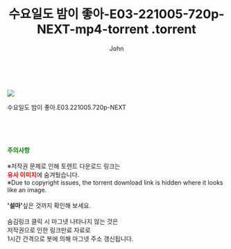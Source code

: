 ﻿---
layout: post
title:  "                   수요일도 밤이 좋아-E03-221005-720p-NEXT-mp4-torrent                .torrent"
author: John
categories: [ TV ]
tags: [  ]
image: https://torrentrj57.com/uploadfile/full/5b8da0b94ef615dc5195eec7dc81d70e99cdf427.jpg 
description: "                   수요일도 밤이 좋아-E03-221005-720p-NEXT-mp4-torrent                 torrent 정보 공유"
toc: true
toc_sticky: true
---

<br>
<p><img src="https://torrentrj57.com/uploadfile/full/5b8da0b94ef615dc5195eec7dc81d70e99cdf427.jpg"/></p>
 수요일도 밤이 좋아.E03.221005.720p-NEXT  
    
<br><br><br>
<p data-ke-size="size16"><b><span style="color: green;">주의사항</span></b><br /><br />※저작권 문제로 인해 토렌트 다운로드 링크는<br /><b><span style="color: red;">유사 이미지</span></b>에 숨겨뒀습니다.<br />※Due to copyright issues, the torrent download link is hidden where it looks like an image.<br /><br /><b>'설마'</b>싶은 것까지 확인해 보세요.<br /><br />숨김링크 클릭 시 마그넷 나타나지 않는 것은<br />저작권으로 인한 링크만료 자료로<br />1시간 간격으로 봇에 의해 마그넷 주소 갱신됩니다.</p>
